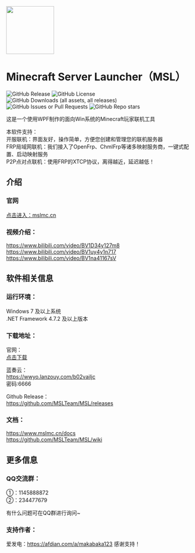 <img src="MSL/icon.ico" height="128">

# Minecraft Server Launcher（MSL）
![GitHub Release](https://img.shields.io/github/v/release/MSLTeam/MSL)
![GitHub License](https://img.shields.io/github/license/MSLTeam/MSL)
![GitHub Downloads (all assets, all releases)](https://img.shields.io/github/downloads/MSLTeam/MSL/total)
![GitHub Issues or Pull Requests](https://img.shields.io/github/issues/MSLTeam/MSL)
![GitHub Repo stars](https://img.shields.io/github/stars/MSLTeam/MSL)

这是一个使用WPF制作的面向Win系统的Minecraft玩家联机工具
  
本软件支持：  
  开服联机：界面友好，操作简单，方便您创建和管理您的联机服务器  
  FRP局域网联机：我们接入了OpenFrp、ChmlFrp等诸多映射服务商，一键式配置、启动映射服务  
  P2P点对点联机：使用FRP的XTCP协议，离得越近，延迟越低！

## 介绍
### 官网
[点击进入：mslmc.cn](https://www.mslmc.cn)

### 视频介绍：
https://www.bilibili.com/video/BV1D34y127m8  
https://www.bilibili.com/video/BV1uy4y1n717  
https://www.bilibili.com/video/BV1na41167sV

## 软件相关信息
### 运行环境：
Windows 7 及以上系统  
.NET Framework 4.7.2 及以上版本

### 下载地址：
官网：  
[点击下载](https://file.mslmc.cn/MSL.exe)
  
蓝奏云：  
https://wwyo.lanzouy.com/b02vailjc  
密码:6666
  
Github Release：  
https://github.com/MSLTeam/MSL/releases

### 文档：
https://www.mslmc.cn/docs  
https://github.com/MSLTeam/MSL/wiki

## 更多信息
### QQ交流群：
①：1145888872  
②：234477679

有什么问题可在QQ群进行询问~

### 支持作者：
爱发电：https://afdian.com/a/makabaka123 感谢支持！
